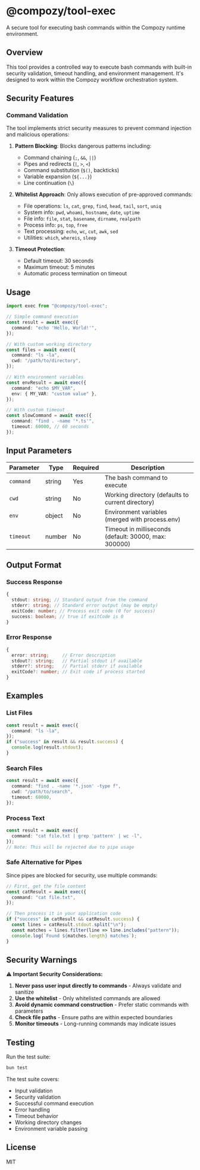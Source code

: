 # @compozy/tool-exec

A secure tool for executing bash commands within the Compozy runtime environment.

## Overview

This tool provides a controlled way to execute bash commands with built-in security validation, timeout handling, and environment management. It's designed to work within the Compozy workflow orchestration system.

## Security Features

### Command Validation

The tool implements strict security measures to prevent command injection and malicious operations:

1. **Pattern Blocking**: Blocks dangerous patterns including:
   - Command chaining (`;`, `&&`, `||`)
   - Pipes and redirects (`|`, `>`, `<`)
   - Command substitution (`$()`, backticks)
   - Variable expansion (`${...}`)
   - Line continuation (`\`)

2. **Whitelist Approach**: Only allows execution of pre-approved commands:
   - File operations: `ls`, `cat`, `grep`, `find`, `head`, `tail`, `sort`, `uniq`
   - System info: `pwd`, `whoami`, `hostname`, `date`, `uptime`
   - File info: `file`, `stat`, `basename`, `dirname`, `realpath`
   - Process info: `ps`, `top`, `free`
   - Text processing: `echo`, `wc`, `cut`, `awk`, `sed`
   - Utilities: `which`, `whereis`, `sleep`

3. **Timeout Protection**:
   - Default timeout: 30 seconds
   - Maximum timeout: 5 minutes
   - Automatic process termination on timeout

## Usage

```typescript
import exec from "@compozy/tool-exec";

// Simple command execution
const result = await exec({
  command: "echo 'Hello, World!'",
});

// With custom working directory
const files = await exec({
  command: "ls -la",
  cwd: "/path/to/directory",
});

// With environment variables
const envResult = await exec({
  command: "echo $MY_VAR",
  env: { MY_VAR: "custom value" },
});

// With custom timeout
const slowCommand = await exec({
  command: "find . -name '*.ts'",
  timeout: 60000, // 60 seconds
});
```

## Input Parameters

| Parameter | Type   | Required | Description                                           |
| --------- | ------ | -------- | ----------------------------------------------------- |
| `command` | string | Yes      | The bash command to execute                           |
| `cwd`     | string | No       | Working directory (defaults to current directory)     |
| `env`     | object | No       | Environment variables (merged with process.env)       |
| `timeout` | number | No       | Timeout in milliseconds (default: 30000, max: 300000) |

## Output Format

### Success Response

```typescript
{
  stdout: string; // Standard output from the command
  stderr: string; // Standard error output (may be empty)
  exitCode: number; // Process exit code (0 for success)
  success: boolean; // true if exitCode is 0
}
```

### Error Response

```typescript
{
  error: string;     // Error description
  stdout?: string;   // Partial stdout if available
  stderr?: string;   // Partial stderr if available
  exitCode?: number; // Exit code if process started
}
```

## Examples

### List Files

```typescript
const result = await exec({
  command: "ls -la",
});
if ("success" in result && result.success) {
  console.log(result.stdout);
}
```

### Search Files

```typescript
const result = await exec({
  command: "find . -name '*.json' -type f",
  cwd: "/path/to/search",
  timeout: 60000,
});
```

### Process Text

```typescript
const result = await exec({
  command: "cat file.txt | grep 'pattern' | wc -l",
});
// Note: This will be rejected due to pipe usage
```

### Safe Alternative for Pipes

Since pipes are blocked for security, use multiple commands:

```typescript
// First, get the file content
const catResult = await exec({
  command: "cat file.txt",
});

// Then process it in your application code
if ("success" in catResult && catResult.success) {
  const lines = catResult.stdout.split("\n");
  const matches = lines.filter(line => line.includes("pattern"));
  console.log(`Found ${matches.length} matches`);
}
```

## Security Warnings

⚠️ **Important Security Considerations:**

1. **Never pass user input directly to commands** - Always validate and sanitize
2. **Use the whitelist** - Only whitelisted commands are allowed
3. **Avoid dynamic command construction** - Prefer static commands with parameters
4. **Check file paths** - Ensure paths are within expected boundaries
5. **Monitor timeouts** - Long-running commands may indicate issues

## Testing

Run the test suite:

```bash
bun test
```

The test suite covers:

- Input validation
- Security validation
- Successful command execution
- Error handling
- Timeout behavior
- Working directory changes
- Environment variable passing

## License

MIT

